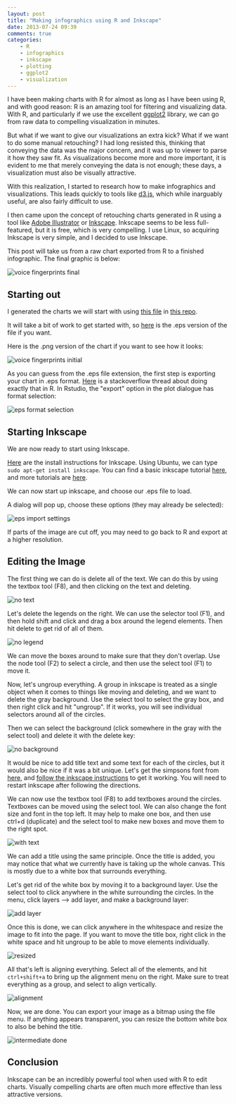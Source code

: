 ```yaml
---
layout: post
title: "Making infographics using R and Inkscape"
date: 2013-07-24 09:39
comments: true
categories:
    - R
    - infographics
    - inkscape
    - plotting
    - ggplot2
    - visualization
---
```


I have been making charts with R for almost as long as I have been using R, and with good reason: R is an amazing tool for filtering and visualizing data.  With R, and particularly if we use the excellent [ggplot2](http://ggplot2.org/) library, we can go from raw data to compelling visualization in minutes.

But what if we want to give our visualizations an extra kick?  What if we want to do some manual retouching?  I had long resisted this, thinking that conveying the data was the major concern, and it was up to viewer to parse it how they saw fit.  As visualizations become more and more important, it is evident to me that merely conveying the data is not enough; these days, a visualization must also be visually attractive.

With this realization, I started to research how to make infographics and visualizations.  This leads quickly to tools like [d3.js](http://d3js.org/), which while inarguably useful, are also fairly difficult to use.

I then came upon the concept of retouching charts generated in R using a tool like [Adobe Illustrator](http://www.adobe.com/products/illustrator.html) or [Inkscape](http://inkscape.org/).  Inkscape seems to be less full-featured, but it is free, which is very compelling.  I use Linux, so acquiring Inkscape is very simple, and I decided to use Inkscape.

This post will take us from a raw chart exported from R to a finished infographic.  The final graphic is below:

![voice fingerprints final](http://www.vikparuchuri.com/images/simpsons-scripts/voice_fingerprints.png)

<!--more-->

Starting out
---------------------------------------------

I generated the charts we will start with using [this file](https://github.com/VikParuchuri/simpsons-scripts/blob/master/generate-charts.R) in [this repo](https://github.com/vikparuchuri/simpsons-scripts).

It will take a bit of work to get started with, so [here](http://www.vikparuchuri.com/downloads/code/voice_fingerprints_initial.eps) is the .eps version of the file if you want.

Here is the .png version of the chart if you want to see how it looks:

![voice fingerprints initial](http://www.vikparuchuri.com/images/simpsons-scripts/voice_fingerprints_initial.png)

As you can guess from the .eps file extension, the first step is exporting your chart in .eps format.  [Here](http://stackoverflow.com/questions/5142842/export-a-graph-to-eps-file-with-r) is a stackoverflow thread about doing exactly that in R.  In Rstudio, the "export" option in the plot dialogue has format selection:

![eps format selection](http://www.vikparuchuri.com/images/simpsons-scripts/eps_format_selection.png)

Starting Inkscape
---------------------------------------------

We are now ready to start using Inkscape.

[Here](http://wiki.inkscape.org/wiki/index.php/Installing_Inkscape) are the install instructions for Inkscape.  Using Ubuntu, we can type `sudo apt-get install inkscape`.  You can find a basic inkscape tutorial [here](http://inkscape.org/doc/basic/tutorial-basic.html), and more tutorials are [here](http://inkscape.org/doc/).

We can now start up inkscape, and choose our .eps file to load.

A dialog will pop up, choose these options (they may already be selected):

![eps import settings](http://www.vikparuchuri.com/images/simpsons-scripts/eps_import_settings.png)

If parts of the image are cut off, you may need to go back to R and export at a higher resolution.

Editing the Image
----------------------------------------------

The first thing we can do is delete all of the text.  We can do this by using the textbox tool (F8), and then clicking on the text and deleting.

![no text](http://www.vikparuchuri.com/images/simpsons-scripts/no_text.png)

Let's delete the legends on the right.  We can use the selector tool (F1), and then hold shift and click and drag a box around the legend elements.  Then hit delete to get rid of all of them.

![no legend](http://www.vikparuchuri.com/images/simpsons-scripts/no_legend.png)

We can move the boxes around to make sure that they don't overlap.  Use the node tool (F2) to select a circle, and then use the select tool (F1) to move it.

Now, let's ungroup everything.  A group in inkscape is treated as a single object when it comes to things like moving and deleting, and we want to delete the gray background.  Use the select tool to select the gray box, and then right click and hit "ungroup".  If it works, you will see individual selectors around all of the circles.

Then we can select the background (click somewhere in the gray with the select tool) and delete it with the delete key:

![no background](http://www.vikparuchuri.com/images/simpsons-scripts/no_background.png)

It would be nice to add title text and some text for each of the circles, but it would also be nice if it was a bit unique.  Let's get the simpsons font from [here](http://www.dafont.com/simpsonfont.font), and [follow the inkscape instructions](http://wiki.inkscape.org/wiki/index.php/Installing_fonts) to get it working.  You will need to restart inkscape after following the directions.

We can now use the textbox tool (F8) to add textboxes around the circles.  Textboxes can be moved using the select tool.  We can also change the font size and font in the top left.  It may help to make one box, and then use ctrl+d (duplicate) and the select tool to make new boxes and move them to the right spot.

![with text](http://www.vikparuchuri.com/images/simpsons-scripts/with_text.png)

We can add a title using the same principle.  Once the title is added, you may notice that what we currently have is taking up the whole canvas.  This is mostly due to a white box that surrounds everything.

Let's get rid of the white box by moving it to a background layer.  Use the select tool to click anywhere in the white surrounding the circles.  In the menu, click layers --> add layer, and make a background layer:

![add layer](http://www.vikparuchuri.com/images/simpsons-scripts/add_layer.png)

Once this is done, we can click anywhere in the whitespace and resize the image to fit into the page.  If you want to move the title box, right click in the white space and hit ungroup to be able to move elements individually.

![resized](http://www.vikparuchuri.com/images/simpsons-scripts/resized.png)

All that's left is aligning everything.  Select all of the elements, and hit `ctrl+shift+a` to bring up the alignment menu on the right.  Make sure to treat everything as a group, and select to align vertically.

![alignment](http://www.vikparuchuri.com/images/simpsons-scripts/alignment.png)

Now, we are done.  You can export your image as a bitmap using the file menu.  If anything appears transparent, you can resize the bottom white box to also be behind the title.


![intermediate done](http://www.vikparuchuri.com/images/simpsons-scripts/voice_fingerprints_initial1.png)

Conclusion
---------------------------------------

Inkscape can be an incredibly powerful tool when used with R to edit charts.  Visually compelling charts are often much more effective than less attractive versions.